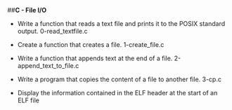 ##**C - File I/O**

 - Write a function that reads a text file and prints it to the POSIX standard output. 0-read_textfile.c

 - Create a function that creates a file. 1-create_file.c

 - Write a function that appends text at the end of a file. 2-append_text_to_file.c

 - Write a program that copies the content of a file to another file. 3-cp.c

 - Display the information contained in the ELF header at the start of an ELF file

